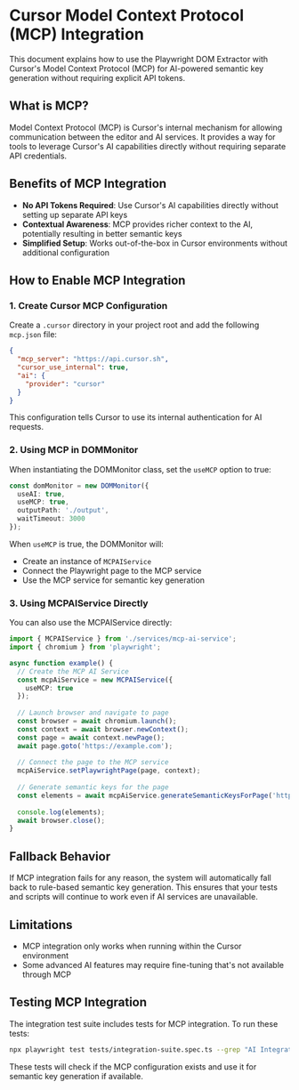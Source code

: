 # Cursor Model Context Protocol (MCP) Integration

This document explains how to use the Playwright DOM Extractor with Cursor's Model Context Protocol (MCP) for AI-powered semantic key generation without requiring explicit API tokens.

## What is MCP?

Model Context Protocol (MCP) is Cursor's internal mechanism for allowing communication between the editor and AI services. It provides a way for tools to leverage Cursor's AI capabilities directly without requiring separate API credentials.

## Benefits of MCP Integration

- **No API Tokens Required**: Use Cursor's AI capabilities directly without setting up separate API keys
- **Contextual Awareness**: MCP provides richer context to the AI, potentially resulting in better semantic keys
- **Simplified Setup**: Works out-of-the-box in Cursor environments without additional configuration

## How to Enable MCP Integration

### 1. Create Cursor MCP Configuration

Create a `.cursor` directory in your project root and add the following `mcp.json` file:

```json
{
  "mcp_server": "https://api.cursor.sh",
  "cursor_use_internal": true,
  "ai": {
    "provider": "cursor"
  }
}
```

This configuration tells Cursor to use its internal authentication for AI requests.

### 2. Using MCP in DOMMonitor

When instantiating the DOMMonitor class, set the `useMCP` option to true:

```typescript
const domMonitor = new DOMMonitor({ 
  useAI: true,
  useMCP: true,
  outputPath: './output',
  waitTimeout: 3000
});
```

When `useMCP` is true, the DOMMonitor will:
- Create an instance of `MCPAIService`
- Connect the Playwright page to the MCP service
- Use the MCP service for semantic key generation

### 3. Using MCPAIService Directly

You can also use the MCPAIService directly:

```typescript
import { MCPAIService } from './services/mcp-ai-service';
import { chromium } from 'playwright';

async function example() {
  // Create the MCP AI Service
  const mcpAiService = new MCPAIService({
    useMCP: true
  });
  
  // Launch browser and navigate to page
  const browser = await chromium.launch();
  const context = await browser.newContext();
  const page = await context.newPage();
  await page.goto('https://example.com');
  
  // Connect the page to the MCP service
  mcpAiService.setPlaywrightPage(page, context);
  
  // Generate semantic keys for the page
  const elements = await mcpAiService.generateSemanticKeysForPage('https://example.com');
  
  console.log(elements);
  await browser.close();
}
```

## Fallback Behavior

If MCP integration fails for any reason, the system will automatically fall back to rule-based semantic key generation. This ensures that your tests and scripts will continue to work even if AI services are unavailable.

## Limitations

- MCP integration only works when running within the Cursor environment
- Some advanced AI features may require fine-tuning that's not available through MCP

## Testing MCP Integration

The integration test suite includes tests for MCP integration. To run these tests:

```bash
npx playwright test tests/integration-suite.spec.ts --grep "AI Integration"
```

These tests will check if the MCP configuration exists and use it for semantic key generation if available. 
